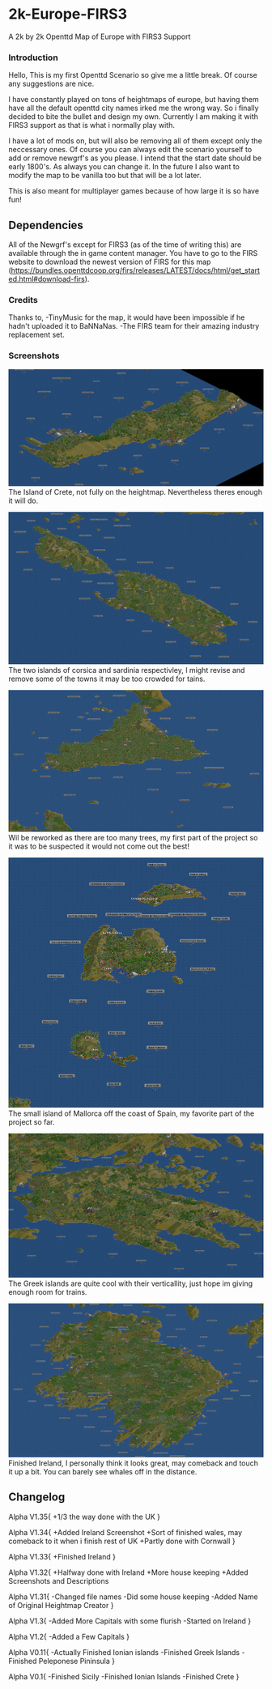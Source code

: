 # 2k-Europe-FIRS3
A 2k by 2k Openttd Map of Europe with FIRS3 Support

### Introduction

Hello, This is my first Openttd Scenario so give me a little break. Of course any suggestions are nice.

I have constantly played on tons of heightmaps of europe, but having them have all the default openttd city names irked me the wrong way. So i finally decided to bite the bullet and design my own. Currently I am making it with FIRS3 support as that is what i normally play with. 

I have a lot of mods on, but will also be removing all of them except only the neccessary ones. Of course you can always edit the scenario yourself to add or remove newgrf's as you please. I intend that the start date should be early 1800's. As always you can change it. In the future I also want to modify the map to be vanilla too but that will be a lot later.

This is also meant for multiplayer games because of how large it is so have fun!

## Dependencies

All of the Newgrf's except for FIRS3 (as of the time of writing this) are available through the in game content manager. You have to go to the FIRS website to download the newest version of FIRS for this map (https://bundles.openttdcoop.org/firs/releases/LATEST/docs/html/get_started.html#download-firs).

### Credits

Thanks to, 
-TinyMusic for the map, it would have been impossible if he hadn't uploaded it to BaNNaNas.
-The FIRS team for their amazing industry replacement set.

### Screenshots

![](images/crete.png)
The Island of Crete, not fully on the heightmap. Nevertheless theres enough it will do.

![](images/sardiniaCorsica.png)
The two islands of corsica and sardinia respectivley, I might revise and remove some of the towns it may be too crowded for tains.

![](images/sicily.png)
Wil be reworked as there are too many trees, my first part of the project so it was to be suspected it would not come out the best!

![](images/mallorca.png)
The small island of Mallorca off the coast of Spain, my favorite part of the project so far.

![](images/part1Greece.png)
The Greek islands are quite cool with their verticallity, just hope im giving enough room for trains.

![](images/ireland.png)
Finished Ireland, I personally think it looks great, may comeback and touch it up a bit. You can barely see whales off in the distance.

## Changelog

Alpha V1.35{
+1/3 the way done with the UK
}

Alpha V1.34{
+Added Ireland Screenshot
+Sort of finished wales, may comeback to it when i finish rest of UK
+Partly done with Cornwall
}

Alpha V1.33{
+Finished Ireland
}

Alpha V1.32{
+Halfway done with Ireland
+More house keeping
+Added Screenshots and Descriptions

Alpha V1.31{
-Changed file names
-Did some house keeping
-Added Name of Original Heightmap Creator
}

Alpha V1.3{
-Added More Capitals with some flurish
-Started on Ireland
}

Alpha V1.2{
-Added a Few Capitals
}

Alpha V0.11{
-Actually Finished Ionian islands
-Finished Greek Islands
-Finished Peleponese Pininsula
}

Alpha V0.1{
-Finished Sicily
-Finished Ionian Islands
-Finished Crete
}
